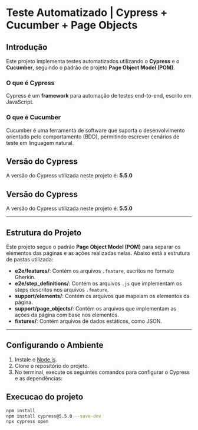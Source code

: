 # Teste Automatizado | Cypress + Cucumber + Page Objects

## Introdução
Este projeto implementa testes automatizados utilizando o **Cypress** e o **Cucumber**, seguindo o padrão de projeto **Page Object Model (POM)**. 

### O que é Cypress
Cypress é um **framework** para automação de testes end-to-end, escrito em JavaScript.

### O que é Cucumber
Cucumber é uma ferramenta de software que suporta o desenvolvimento orientado pelo comportamento (BDD), permitindo escrever cenários de teste em linguagem natural.

## Versão do Cypress
A versão do Cypress utilizada neste projeto é: **5.5.0**

## Versão do Cypress

A versão do Cypress utilizada neste projeto é: **5.5.0**

---

## Estrutura do Projeto

Este projeto segue o padrão **Page Object Model (POM)** para separar os elementos das páginas e as ações realizadas nelas. Abaixo está a estrutura de pastas utilizada:

- **e2e/features/**: Contém os arquivos `.feature`, escritos no formato Gherkin.
- **e2e/step_definitions/**: Contém os arquivos `.js` que implementam os steps descritos nos arquivos `.feature`.
- **support/elements/**: Contém os arquivos que mapeiam os elementos da página.
- **support/page_objects/**: Contém os arquivos que implementam as ações da página com base nos elementos.
- **fixtures/**: Contém arquivos de dados estáticos, como JSON.

---

## Configurando o Ambiente

1. Instale o [Node.js](https://nodejs.org/).
2. Clone o repositório do projeto.
3. No terminal, execute os seguintes comandos para configurar o Cypress e as dependências:

## Execucao do projeto
```bash
npm install
npm install cypress@5.5.0 --save-dev
npx cypress open